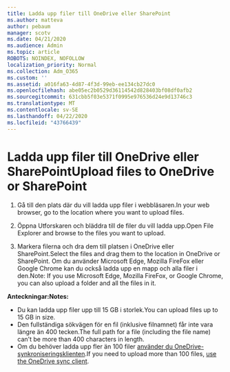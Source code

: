 ```yaml
---
title: Ladda upp filer till OneDrive eller SharePoint
ms.author: matteva
author: pebaum
manager: scotv
ms.date: 04/21/2020
ms.audience: Admin
ms.topic: article
ROBOTS: NOINDEX, NOFOLLOW
localization_priority: Normal
ms.collection: Adm_O365
ms.custom: ''
ms.assetid: a016fa63-4d87-4f3d-99eb-ee134cb27dc0
ms.openlocfilehash: abe05ec2b0529d36114542d828403bf08df0afb2
ms.sourcegitcommit: 631cbb5f03e5371f0995e976536d24e9d13746c3
ms.translationtype: MT
ms.contentlocale: sv-SE
ms.lasthandoff: 04/22/2020
ms.locfileid: "43766439"
---
```

# <a name="upload-files-to-onedrive-or-sharepoint"></a><span data-ttu-id="1c02d-102">Ladda upp filer till OneDrive eller SharePoint</span><span class="sxs-lookup"><span data-stu-id="1c02d-102">Upload files to OneDrive or SharePoint</span></span>

1. <span data-ttu-id="1c02d-103">Gå till den plats där du vill ladda upp filer i webbläsaren.</span><span class="sxs-lookup"><span data-stu-id="1c02d-103">In your web browser, go to the location where you want to upload files.</span></span>
    
2. <span data-ttu-id="1c02d-104">Öppna Utforskaren och bläddra till de filer du vill ladda upp.</span><span class="sxs-lookup"><span data-stu-id="1c02d-104">Open File Explorer and browse to the files you want to upload.</span></span>
    
3. <span data-ttu-id="1c02d-105">Markera filerna och dra dem till platsen i OneDrive eller SharePoint.</span><span class="sxs-lookup"><span data-stu-id="1c02d-105">Select the files and drag them to the location in OneDrive or SharePoint.</span></span> <span data-ttu-id="1c02d-106">Om du använder Microsoft Edge, Mozilla FireFox eller Google Chrome kan du också ladda upp en mapp och alla filer i den.</span><span class="sxs-lookup"><span data-stu-id="1c02d-106">Note: If you use Microsoft Edge, Mozilla FireFox, or Google Chrome, you can also upload a folder and all the files in it.</span></span>
    
<span data-ttu-id="1c02d-107">**Anteckningar:**</span><span class="sxs-lookup"><span data-stu-id="1c02d-107">**Notes:**</span></span>
- <span data-ttu-id="1c02d-108">Du kan ladda upp filer upp till 15 GB i storlek.</span><span class="sxs-lookup"><span data-stu-id="1c02d-108">You can upload files up to 15 GB in size.</span></span> 
- <span data-ttu-id="1c02d-109">Den fullständiga sökvägen för en fil (inklusive filnamnet) får inte vara längre än 400 tecken.</span><span class="sxs-lookup"><span data-stu-id="1c02d-109">The full path for a file (including the file name) can't be more than 400 characters in length.</span></span> 
- <span data-ttu-id="1c02d-110">Om du behöver ladda upp fler än 100 filer [använder du OneDrive-synkroniseringsklienten](https://go.microsoft.com/fwlink/?linkid=866427).</span><span class="sxs-lookup"><span data-stu-id="1c02d-110">If you need to upload more than 100 files, [use the OneDrive sync client](https://go.microsoft.com/fwlink/?linkid=866427).</span></span> 
  

